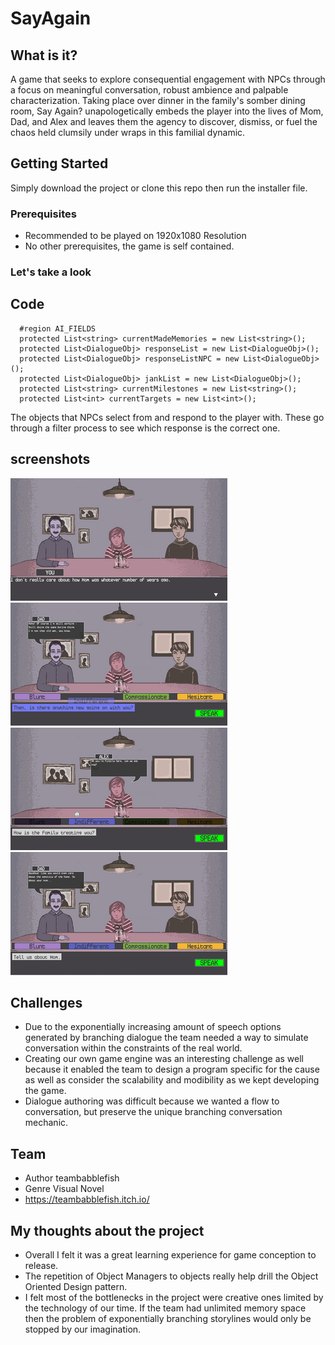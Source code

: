 # SayAgain

## What is it?
A game that seeks to explore consequential engagement with NPCs through a focus on meaningful conversation, robust ambience and palpable characterization. Taking place over dinner in the family's somber dining room, Say Again? unapologetically embeds the player into the lives of Mom, Dad, and Alex and leaves them the agency to discover, dismiss, or fuel the chaos held clumsily under wraps in this familial dynamic.

## Getting Started

Simply download the project or clone this repo then run the installer file.

### Prerequisites

* Recommended to be played on 1920x1080 Resolution 
* No other prerequisites, the game is self contained.


### Let's take a look

## Code
```
  #region AI_FIELDS
  protected List<string> currentMadeMemories = new List<string>();
  protected List<DialogueObj> responseList = new List<DialogueObj>();
  protected List<DialogueObj> responseListNPC = new List<DialogueObj>();
  protected List<DialogueObj> jankList = new List<DialogueObj>();
  protected List<string> currentMilestones = new List<string>();
  protected List<int> currentTargets = new List<int>();
```
The objects that NPCs select from and respond to the player with. These go through a filter process to see which response is the correct one.





## screenshots
![ss1](https://github.com/jwchau/SayAgain/blob/master/Test/Art/ss1.png)
![ss2](https://github.com/jwchau/SayAgain/blob/master/Test/Art/ss2.png)
![ss3](https://github.com/jwchau/SayAgain/blob/master/Test/Art/ss3.png)
![ss4](https://github.com/jwchau/SayAgain/blob/master/Test/Art/ss4.png)

## Challenges

* Due to the exponentially increasing amount of speech options generated by branching dialogue the team needed a way to simulate conversation within the constraints of the real world.
* Creating our own game engine was an interesting challenge as well because it enabled the team to design a program specific for the cause as well as consider the scalability and modibility as we kept developing the game.
* Dialogue authoring was difficult because we wanted a flow to conversation, but preserve the unique branching conversation mechanic.


## Team
* Author teambabblefish
* Genre	Visual Novel
* https://teambabblefish.itch.io/


## My thoughts about the project

* Overall I felt it was a great learning experience for game conception to release.
* The repetition of Object Managers to objects really help drill the Object Oriented Design pattern.
* I felt most of the bottlenecks in the project were creative ones limited by the technology of our time. If the team had unlimited memory space then the problem of exponentially branching storylines would only be stopped by our imagination.


